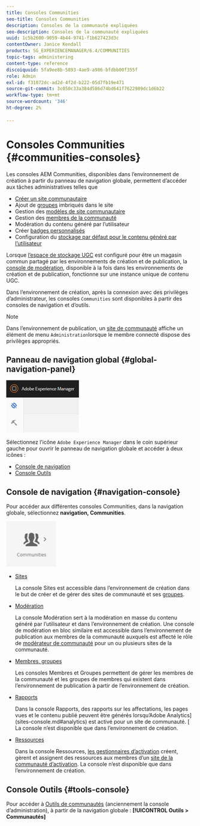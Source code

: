 ```yaml
---
title: Consoles Communities
seo-title: Consoles Communities
description: Consoles de la communauté expliquées
seo-description: Consoles de la communauté expliquées
uuid: 1c5b2600-9059-4b44-9741-f1b627423d3c
contentOwner: Janice Kendall
products: SG_EXPERIENCEMANAGER/6.4/COMMUNITIES
topic-tags: administering
content-type: reference
discoiquuid: 5fa9ee8b-5893-4ae9-a986-bfdbb00f355f
role: Admin
exl-id: f31072dc-ad2d-4f2d-b222-05d7fb19e471
source-git-commit: 3c050c33a384d586d74bd641f7622989dc1d6b22
workflow-type: tm+mt
source-wordcount: '346'
ht-degree: 2%

---
```


# Consoles Communities {#communities-consoles}

Les consoles AEM Communities, disponibles dans l’environnement de création à partir du panneau de navigation globale, permettent d’accéder aux tâches administratives telles que

* [Créer un site communautaire](sites-console.md)
* Ajout de [groupes](groups.md) imbriqués dans le site
* Gestion des [modèles de site communautaire](sites.md)
* Gestion des [membres de la communauté](members.md)
* [](moderate-ugc.md) Modération du contenu généré par l’utilisateur
* Créer [badges personnalisés](badges.md)
* Configuration du [stockage par défaut pour le contenu généré par l’utilisateur](srp-config.md)

Lorsque [l’espace de stockage UGC](working-with-srp.md) est configuré pour être un magasin commun partagé par les environnements de création et de publication, la [console de modération](moderation.md), disponible à la fois dans les environnements de création et de publication, fonctionne sur une instance unique de contenu UGC.

Dans l’environnement de création, après la connexion avec des privilèges d’administrateur, les consoles `Communities` sont disponibles à partir des consoles de navigation et d’outils.

>[!NOTE]
>
>Dans l’environnement de publication, un [site de communauté](sites-console.md) affiche un élément de menu `Administration`lorsque le membre connecté dispose des privilèges appropriés.

## Panneau de navigation global {#global-navigation-panel}

![chlimage_1-91](assets/chlimage_1-91.png)

Sélectionnez l’icône `Adobe Experience Manager` dans le coin supérieur gauche pour ouvrir le panneau de navigation globale et accéder à deux icônes :

* [Console de navigation](#navigation-console)
* [Console Outils](tools.md)

## Console de navigation {#navigation-console}

Pour accéder aux différentes consoles Communities, dans la navigation globale, sélectionnez **navigation, Communities**.

![chlimage_1-92](assets/chlimage_1-92.png)

* [Sites](sites-console.md)

   La console Sites est accessible dans l’environnement de création dans le but de créer et de gérer des sites de communauté et ses [groupes](groups.md).

* [Modération](moderation.md)

   La console Modération sert à la modération en masse du contenu généré par l’utilisateur et dans l’environnement de création. Une console de modération en bloc similaire est accessible dans l’environnement de publication aux membres de la communauté auxquels est affecté le rôle de [modérateur de communauté](users.md#publishenvironmentusersandgroups) pour un ou plusieurs sites de la communauté.

* [Membres, groupes](members.md)

   Les consoles Membres et Groupes permettent de gérer les membres de la communauté et les groupes de membres qui existent dans l’environnement de publication à partir de l’environnement de création.

* [Rapports](reports.md)

   Dans la console Rapports, des rapports sur les affectations, les pages vues et le contenu publié peuvent être générés lorsqu’Adobe Analytics](sites-console.md#analytics) est activé pour un site de communauté. [ La console n’est disponible que dans l’environnement de création.

* [Ressources](resources.md)

   Dans la console Ressources, [les gestionnaires d’activation](enablement.md#communitymanagers) créent, gèrent et assignent des ressources aux membres d’un [site de la communauté d’activation](overview.md#enablement-community). La console n’est disponible que dans l’environnement de création.

## Console Outils {#tools-console}

Pour accéder à [Outils de communautés](tools.md) (anciennement la console d’administration), à partir de la navigation globale : **[!UICONTROL Outils > Communautés]**
